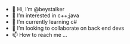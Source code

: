 - 👋 Hi, I’m @beystalker
- 👀 I’m interested in c++;java
- 🌱 I’m currently learning c#
- 💞️ I’m looking to collaborate on back end devs
- 📫 How to reach me ...

<!---
beystalker/beystalker is a ✨ special ✨ repository because its `README.md` (this file) appears on your GitHub profile.
You can click the Preview link to take a look at your changes.
--->
